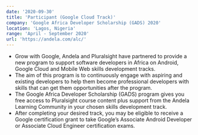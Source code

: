 ```yaml
---
date: '2020-09-30'
title: 'Participant (Google Cloud Track)'
company: 'Google Africa Developer Scholarship (GADS) 2020'
location: 'Lagos, Nigeria'
range: 'April - September 2020'
url: 'https://andela.com/alc/'
---
```


- Grow with Google, Andela and Pluralsight have partnered to provide a new program to support software developers in Africa on Android, Google Cloud and Mobile Web skills development tracks.
- The aim of this program is to continuously engage with aspiring and existing developers to help them become professional developers with skills that can get them opportunities after the program.
- The Google Africa Developer Scholarship (GADS) program gives you free access to Pluralsight course content plus support from the Andela Learning Community in your chosen skills development track.
- After completing your desired track, you may be eligible to receive a Google certification grant to take Google’s Associate Android Developer or Associate Cloud Engineer certification exams.

